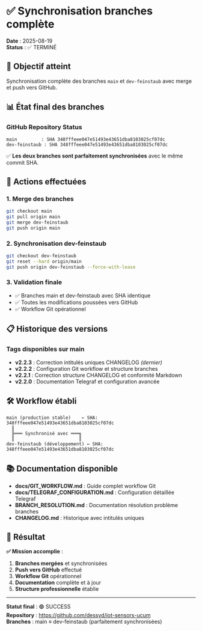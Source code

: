 # ✅ Synchronisation branches complète

**Date** : 2025-08-19  
**Status** : ✅ TERMINÉ  

## 🎯 Objectif atteint

Synchronisation complète des branches `main` et `dev-feinstaub` avec merge et push vers GitHub.

## 📊 État final des branches

### GitHub Repository Status

```text
main         : SHA 348fffeee047e51493e43651dba8103025cf07dc
dev-feinstaub : SHA 348fffeee047e51493e43651dba8103025cf07dc
```

✅ **Les deux branches sont parfaitement synchronisées** avec le même commit SHA.

## 🔄 Actions effectuées

### 1. Merge des branches
```bash
git checkout main
git pull origin main
git merge dev-feinstaub
git push origin main
```

### 2. Synchronisation dev-feinstaub
```bash
git checkout dev-feinstaub
git reset --hard origin/main
git push origin dev-feinstaub --force-with-lease
```

### 3. Validation finale
- ✅ Branches main et dev-feinstaub avec SHA identique
- ✅ Toutes les modifications poussées vers GitHub
- ✅ Workflow Git opérationnel

## 📋 Historique des versions

### Tags disponibles sur main
- **v2.2.3** : Correction intitulés uniques CHANGELOG *(dernier)*
- **v2.2.2** : Configuration Git workflow et structure branches
- **v2.2.1** : Correction structure CHANGELOG et conformité Markdown
- **v2.2.0** : Documentation Telegraf et configuration avancée

## 🛠️ Workflow établi

```text
main (production stable)    ← SHA: 348fffeee047e51493e43651dba8103025cf07dc
  ║
  ╠═══ Synchronisé avec ═══╗
  ║                        ║
dev-feinstaub (développement) ← SHA: 348fffeee047e51493e43651dba8103025cf07dc
```

## 📚 Documentation disponible

- **docs/GIT_WORKFLOW.md** : Guide complet workflow Git
- **docs/TELEGRAF_CONFIGURATION.md** : Configuration détaillée Telegraf
- **BRANCH_RESOLUTION.md** : Documentation résolution problème branches
- **CHANGELOG.md** : Historique avec intitulés uniques

## 🎉 Résultat

**✅ Mission accomplie** : 

1. **Branches mergées** et synchronisées
2. **Push vers GitHub** effectué
3. **Workflow Git** opérationnel
4. **Documentation** complète et à jour
5. **Structure professionnelle** établie

---

**Statut final** : 🟢 SUCCESS  
**Repository** : https://github.com/dessyd/iot-sensors-ucum  
**Branches** : main ≡ dev-feinstaub (parfaitement synchronisées)
